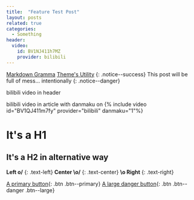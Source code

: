 ```yaml
---
title:  "Feature Test Post"
layout: posts
related: true
categories: 
  - Something
header:
  video: 
    id: BV1NJ411h7MZ
    provider: bilibili
---
```

[Markdown Gramma](https://github.com/adam-p/markdown-here/wiki/Markdown-Cheatsheet#links)
[Theme's Utility](https://mmistakes.github.io/minimal-mistakes/docs/utility-classes/)
{: .notice--success}
This post will be full of mess... intentionally
{: .notice--danger}


bilibili video in header

bilibili video in article with danmaku on
{% include video id="BV1QJ411m7fy" provider="bilibili" danmaku="1"%}

# It's a H1

It's a H2 in alternative way
-----

**Left o/**
{: .text-left}
**Center \\o/**
{: .text-center}
**\\o Right**
{: .text-right}

[A primary button](#link){: .btn .btn--primary}
[A large danger button](#link){: .btn .btn--danger .btn--large}